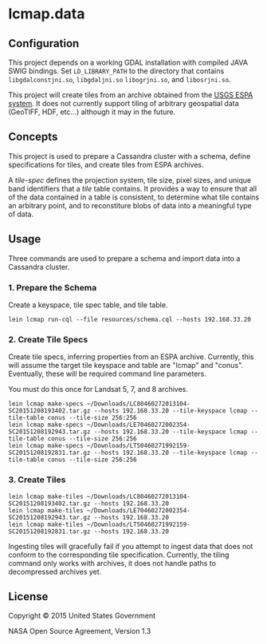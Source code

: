 # lcmap.data

## Configuration

This project depends on a working GDAL installation with compiled JAVA SWIG bindings.
Set `LD_LIBRARY_PATH` to the directory that contains `libgdalconstjni.so`, `libgdaljni.so`
`libogrjni.so`, and `libosrjni.so`.

This project will create tiles from an archive obtained from the
[USGS ESPA system](http://espa.cr.usgs.gov/). It does not currently support tiling of
arbitrary geospatial data (GeoTIFF, HDF, etc...) although it may in the future.


## Concepts

This project is used to prepare a Cassandra cluster with a schema, define specifications
for tiles, and create tiles from ESPA archives.

A _tile-spec_ defines the projection system, tile size, pixel sizes, and unique band
identifiers that a _tile_ table contains. It provides a way to ensure that all of the
data contained in a table is consistent, to determine what tile contains an arbitrary
point, and to reconstiture blobs of data into a meaningful type of data.


## Usage

Three commands are used to prepare a schema and import data into a Cassandra cluster.

### 1. Prepare the Schema

Create a keyspace, tile spec table, and tile table.

```
lein lcmap run-cql --file resources/schema.cql --hosts 192.168.33.20
```

### 2. Create Tile Specs

Create tile specs, inferring properties from an ESPA archive. Currently,
this will assume the target tile keyspace and table are "lcmap" and "conus".
Eventually, these will be required command line parameters.

You must do this once for Landsat 5, 7, and 8 archives.

```
lein lcmap make-specs ~/Downloads/LC80460272013104-SC20151208193402.tar.gz --hosts 192.168.33.20 --tile-keyspace lcmap --tile-table conus --tile-size 256:256
lein lcmap make-specs ~/Downloads/LE70460272002354-SC20151208192943.tar.gz --hosts 192.168.33.20 --tile-keyspace lcmap --tile-table conus --tile-size 256:256
lein lcmap make-specs ~/Downloads/LT50460271992159-SC20151208192831.tar.gz --hosts 192.168.33.20 --tile-keyspace lcmap --tile-table conus --tile-size 256:256
```

### 3. Create Tiles

```
lein lcmap make-tiles ~/Downloads/LC80460272013104-SC20151208193402.tar.gz --hosts 192.168.33.20
lein lcmap make-tiles ~/Downloads/LE70460272002354-SC20151208192943.tar.gz --hosts 192.168.33.20
lein lcmap make-tiles ~/Downloads/LT50460271992159-SC20151208192831.tar.gz --hosts 192.168.33.20
```

Ingesting tiles will gracefully fail if you attempt to ingest data that does not conform to the corresponding tile specification. Currently, the tiling command only works with archives, it does not handle paths to decompressed archives yet.


## License

Copyright © 2015 United States Government

NASA Open Source Agreement, Version 1.3
